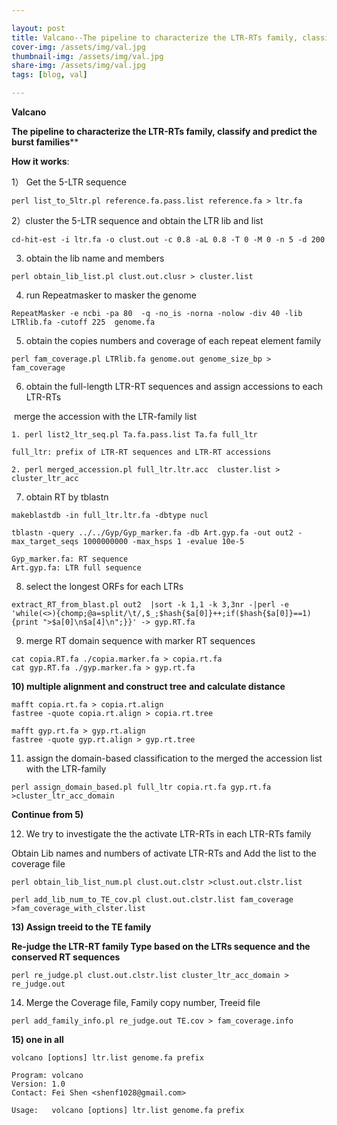 ```yaml
---

layout: post
title: Valcano--The pipeline to characterize the LTR-RTs family, classify and predict the burst families
cover-img: /assets/img/val.jpg
thumbnail-img: /assets/img/val.jpg
share-img: /assets/img/val.jpg
tags: [blog, val]

---
```




**Valcano**

**The pipeline to characterize the LTR-RTs family, classify and predict the burst families**** 



**How it works**:



1） Get the 5-LTR sequence 

```
perl list_to_5ltr.pl reference.fa.pass.list reference.fa > ltr.fa 
```

2）cluster the 5-LTR sequence and obtain the LTR lib and list 

```
cd-hit-est -i ltr.fa -o clust.out -c 0.8 -aL 0.8 -T 0 -M 0 -n 5 -d 200
```

3) obtain the lib name and members

```
perl obtain_lib_list.pl clust.out.clusr > cluster.list 
```

4) run Repeatmasker to masker the genome

```
RepeatMasker -e ncbi -pa 80  -q -no_is -norna -nolow -div 40 -lib LTRlib.fa -cutoff 225  genome.fa  
```

 5) obtain the copies numbers and coverage of each repeat element family 

```
perl fam_coverage.pl LTRlib.fa genome.out genome_size_bp > fam_coverage  
```

 6) obtain the full-length LTR-RT sequences and assign accessions to each LTR-RTs

​     merge the accession with the LTR-family list 

```
1. perl list2_ltr_seq.pl Ta.fa.pass.list Ta.fa full_ltr

full_ltr: prefix of LTR-RT sequences and LTR-RT accessions

2. perl merged_accession.pl full_ltr.ltr.acc  cluster.list > cluster_ltr_acc

```

7) obtain RT by tblastn 

```
makeblastdb -in full_ltr.ltr.fa -dbtype nucl

tblastn -query ../../Gyp/Gyp_marker.fa -db Art.gyp.fa -out out2 -max_target_seqs 1000000000 -max_hsps 1 -evalue 10e-5 

Gyp_marker.fa: RT sequence 
Art.gyp.fa: LTR full sequence 

```

8) select the longest ORFs for each LTRs

```
extract_RT_from_blast.pl out2  |sort -k 1,1 -k 3,3nr -|perl -e 'while(<>){chomp;@a=split/\t/,$_;$hash{$a[0]}++;if($hash{$a[0]}==1){print ">$a[0]\n$a[4]\n";}}' -> gyp.RT.fa  
```

9) merge RT domain sequence with marker RT sequences

```
cat copia.RT.fa ./copia.marker.fa > copia.rt.fa
cat gyp.RT.fa ./gyp.marker.fa > gyp.rt.fa 
```

**10) multiple alignment and construct tree**   **and calculate distance**

```
mafft copia.rt.fa > copia.rt.align
fastree -quote copia.rt.align > copia.rt.tree

mafft gyp.rt.fa > gyp.rt.align
fastree -quote gyp.rt.align > gyp.rt.tree
```

11) assign the domain-based classification to the merged the accession list with the LTR-family

```
perl assign_domain_based.pl full_ltr copia.rt.fa gyp.rt.fa >cluster_ltr_acc_domain

```

**Continue from 5)**

12) We try to investigate the the activate LTR-RTs in each LTR-RTs family  

Obtain Lib names and numbers of activate LTR-RTs  and Add the list to the coverage file

```
perl obtain_lib_list_num.pl clust.out.clstr >clust.out.clstr.list

perl add_lib_num_to_TE_cov.pl clust.out.clstr.list fam_coverage  >fam_coverage_with_clster.list
```

**13) Assign treeid to the TE family**

**Re-judge the LTR-RT family Type based on the LTRs sequence and the conserved RT sequences**  

```
perl re_judge.pl clust.out.clstr.list cluster_ltr_acc_domain > re_judge.out
```

 14) Merge the Coverage file, Family copy number, Treeid file 

```
perl add_family_info.pl re_judge.out TE.cov > fam_coverage.info
```

 

**15) one in all**



```
volcano [options] ltr.list genome.fa prefix

Program: volcano
Version: 1.0
Contact: Fei Shen <shenf1028@gmail.com>

Usage:   volcano [options] ltr.list genome.fa prefix

```

















 




